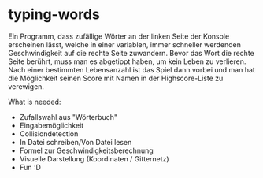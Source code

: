 # typing-words

Ein Programm, dass zufällige Wörter an der linken Seite der Konsole erscheinen lässt, welche in einer variablen, immer schneller werdenden Geschwindigkeit auf die rechte Seite zuwandern. Bevor das Wort die rechte Seite berührt, muss man es abgetippt haben, um kein Leben zu verlieren. Nach einer bestimmten Lebensanzahl ist das Spiel dann vorbei und man hat die Möglichkeit seinen Score mit Namen in der Highscore-Liste zu verewigen.

What is needed:
- Zufallswahl aus "Wörterbuch"
- Eingabemöglichkeit
- Collisiondetection
- In Datei schreiben/Von Datei lesen
- Formel zur Geschwindigkeitsberechnung
- Visuelle Darstellung (Koordinaten / Gitternetz)
- Fun :D
